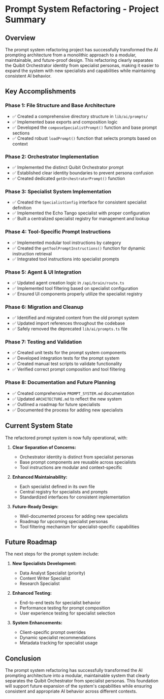 # Prompt System Refactoring - Project Summary

## Overview
The prompt system refactoring project has successfully transformed the AI prompting architecture from a monolithic approach to a modular, maintainable, and future-proof design. This refactoring clearly separates the Quibit Orchestrator identity from specialist personas, making it easier to expand the system with new specialists and capabilities while maintaining consistent AI behavior.

## Key Accomplishments

### Phase 1: File Structure and Base Architecture
- ✅ Created a comprehensive directory structure in `lib/ai/prompts/`
- ✅ Implemented base exports and composition logic
- ✅ Developed the `composeSpecialistPrompt()` function and base prompt sections
- ✅ Created robust `loadPrompt()` function that selects prompts based on context

### Phase 2: Orchestrator Implementation
- ✅ Implemented the distinct Quibit Orchestrator prompt
- ✅ Established clear identity boundaries to prevent persona confusion
- ✅ Created dedicated `getOrchestratorPrompt()` function

### Phase 3: Specialist System Implementation
- ✅ Created the `SpecialistConfig` interface for consistent specialist definition
- ✅ Implemented the Echo Tango specialist with proper configuration
- ✅ Built a centralized specialist registry for management and lookup

### Phase 4: Tool-Specific Prompt Instructions
- ✅ Implemented modular tool instructions by category
- ✅ Created the `getToolPromptInstructions()` function for dynamic instruction retrieval
- ✅ Integrated tool instructions into specialist prompts

### Phase 5: Agent & UI Integration
- ✅ Updated agent creation logic in `/api/brain/route.ts`
- ✅ Implemented tool filtering based on specialist configuration
- ✅ Ensured UI components properly utilize the specialist registry

### Phase 6: Migration and Cleanup
- ✅ Identified and migrated content from the old prompt system
- ✅ Updated import references throughout the codebase
- ✅ Safely removed the deprecated `lib/ai/prompts.ts` file

### Phase 7: Testing and Validation
- ✅ Created unit tests for the prompt system components
- ✅ Developed integration tests for the prompt system
- ✅ Created manual test scripts to validate functionality
- ✅ Verified correct prompt composition and tool filtering

### Phase 8: Documentation and Future Planning
- ✅ Created comprehensive `PROMPT_SYSTEM.md` documentation
- ✅ Updated `ARCHITECTURE.md` to reflect the new system
- ✅ Outlined a roadmap for future specialists
- ✅ Documented the process for adding new specialists

## Current System State
The refactored prompt system is now fully operational, with:

1. **Clear Separation of Concerns:**
   - Orchestrator identity is distinct from specialist personas
   - Base prompt components are reusable across specialists
   - Tool instructions are modular and context-specific

2. **Enhanced Maintainability:**
   - Each specialist defined in its own file
   - Central registry for specialists and prompts
   - Standardized interfaces for consistent implementation

3. **Future-Ready Design:**
   - Well-documented process for adding new specialists
   - Roadmap for upcoming specialist personas
   - Tool filtering mechanism for specialist-specific capabilities

## Future Roadmap
The next steps for the prompt system include:

1. **New Specialists Development:**
   - Data Analyst Specialist (priority)
   - Content Writer Specialist
   - Research Specialist

2. **Enhanced Testing:**
   - End-to-end tests for specialist behavior
   - Performance testing for prompt composition
   - User experience testing for specialist selection

3. **System Enhancements:**
   - Client-specific prompt overrides
   - Dynamic specialist recommendations
   - Metadata tracking for specialist usage

## Conclusion
The prompt system refactoring has successfully transformed the AI prompting architecture into a modular, maintainable system that clearly separates the Quibit Orchestrator from specialist personas. This foundation will support future expansion of the system's capabilities while ensuring consistent and appropriate AI behavior across different contexts. 